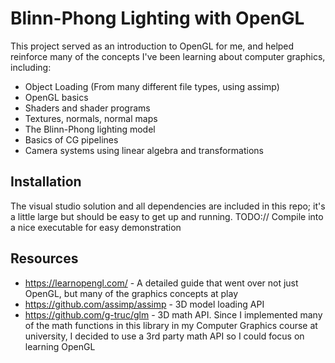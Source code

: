 # Blinn-Phong Lighting with OpenGL

This project served as an introduction to OpenGL for me, and helped reinforce many of the concepts I've been learning about computer graphics, including:
- Object Loading (From many different file types, using assimp)
- OpenGL basics
- Shaders and shader programs
- Textures, normals, normal maps
- The Blinn-Phong lighting model
- Basics of CG pipelines
- Camera systems using linear algebra and transformations

## Installation

The visual studio solution and all dependencies are included in this repo; it's a little large but should be easy to get up and running.
TODO:// Compile into a nice executable for easy demonstration

## Resources

- https://learnopengl.com/ - A detailed guide that went over not just OpenGL, but many of the graphics concepts at play
- https://github.com/assimp/assimp - 3D model loading API
- https://github.com/g-truc/glm - 3D math API. Since I implemented many of the math functions in this library in my Computer Graphics course at university, I decided to use a 3rd party math API so I could focus on learning OpenGL